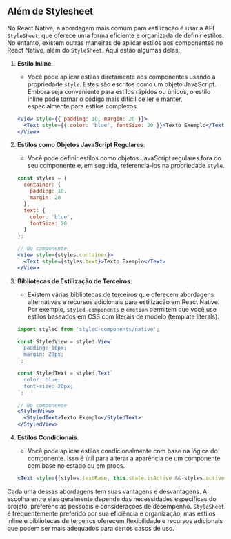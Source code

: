 ## Além de Stylesheet

No React Native, a abordagem mais comum para estilização é usar a API `StyleSheet`, que oferece uma forma eficiente e organizada de definir estilos. No entanto, existem outras maneiras de aplicar estilos aos componentes no React Native, além do `StyleSheet`. Aqui estão algumas delas:

1. **Estilo Inline**:
   - Você pode aplicar estilos diretamente aos componentes usando a propriedade `style`. Estes são escritos como um objeto JavaScript. Embora seja conveniente para estilos rápidos ou únicos, o estilo inline pode tornar o código mais difícil de ler e manter, especialmente para estilos complexos.
   ```jsx
   <View style={{ padding: 10, margin: 20 }}>
     <Text style={{ color: 'blue', fontSize: 20 }}>Texto Exemplo</Text>
   </View>
   ```

2. **Estilos como Objetos JavaScript Regulares**:
   - Você pode definir estilos como objetos JavaScript regulares fora do seu componente e, em seguida, referenciá-los na propriedade `style`.
   ```jsx
   const styles = {
     container: {
       padding: 10,
       margin: 20
     },
     text: {
       color: 'blue',
       fontSize: 20
     }
   };

   // No componente
   <View style={styles.container}>
     <Text style={styles.text}>Texto Exemplo</Text>
   </View>
   ```

3. **Bibliotecas de Estilização de Terceiros**:
   - Existem várias bibliotecas de terceiros que oferecem abordagens alternativas e recursos adicionais para estilização em React Native. Por exemplo, `styled-components` e `emotion` permitem que você use estilos baseados em CSS com literais de modelo (template literals).
   ```jsx
   import styled from 'styled-components/native';

   const StyledView = styled.View`
     padding: 10px;
     margin: 20px;
   `;

   const StyledText = styled.Text`
     color: blue;
     font-size: 20px;
   `;

   // No componente
   <StyledView>
     <StyledText>Texto Exemplo</StyledText>
   </StyledView>
   ```

4. **Estilos Condicionais**:
   - Você pode aplicar estilos condicionalmente com base na lógica do componente. Isso é útil para alterar a aparência de um componente com base no estado ou em props.
   ```jsx
   <Text style={[styles.textBase, this.state.isActive && styles.activeText]}>Texto Exemplo</Text>
   ```

Cada uma dessas abordagens tem suas vantagens e desvantagens. A escolha entre elas geralmente depende das necessidades específicas do projeto, preferências pessoais e considerações de desempenho. `StyleSheet` é frequentemente preferido por sua eficiência e organização, mas estilos inline e bibliotecas de terceiros oferecem flexibilidade e recursos adicionais que podem ser mais adequados para certos casos de uso.